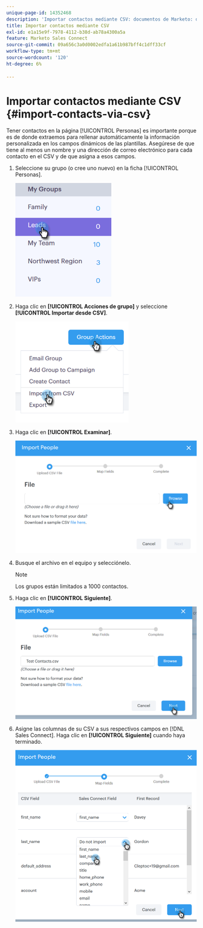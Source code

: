 ```yaml
---
unique-page-id: 14352468
description: 'Importar contactos mediante CSV: documentos de Marketo: documentación del producto'
title: Importar contactos mediante CSV
exl-id: e1a15e9f-7978-4112-b38d-ab78a4300a5a
feature: Marketo Sales Connect
source-git-commit: 09a656c3a0d0002edfa1a61b987bff4c1dff33cf
workflow-type: tm+mt
source-wordcount: '120'
ht-degree: 6%

---
```


# Importar contactos mediante CSV {#import-contacts-via-csv}

Tener contactos en la página [!UICONTROL Personas] es importante porque es de donde extraemos para rellenar automáticamente la información personalizada en los campos dinámicos de las plantillas. Asegúrese de que tiene al menos un nombre y una dirección de correo electrónico para cada contacto en el CSV y de que asigna a esos campos.

1. Seleccione su grupo (o cree uno nuevo) en la ficha [!UICONTROL Personas].

   ![](assets/one.png)

1. Haga clic en **[!UICONTROL Acciones de grupo]** y seleccione **[!UICONTROL Importar desde CSV]**.

   ![](assets/two.png)

1. Haga clic en **[!UICONTROL Examinar]**.

   ![](assets/three.png)

1. Busque el archivo en el equipo y selecciónelo.

   >[!NOTE]
   >
   >Los grupos están limitados a 1000 contactos.

1. Haga clic en **[!UICONTROL Siguiente]**.

   ![](assets/four.png)

1. Asigne las columnas de su CSV a sus respectivos campos en [!DNL Sales Connect]. Haga clic en **[!UICONTROL Siguiente]** cuando haya terminado.

   ![](assets/five.png)
